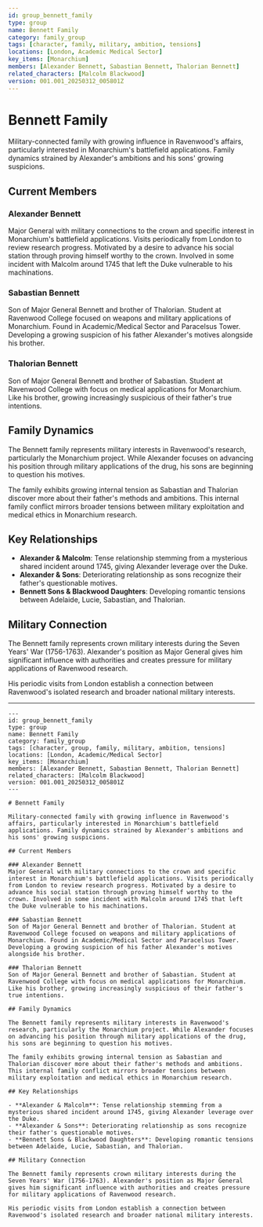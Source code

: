 ```yaml
---
id: group_bennett_family
type: group
name: Bennett Family
category: family_group
tags: [character, family, military, ambition, tensions]
locations: [London, Academic Medical Sector]
key_items: [Monarchium]
members: [Alexander Bennett, Sabastian Bennett, Thalorian Bennett]
related_characters: [Malcolm Blackwood]
version: 001.001_20250312_005801Z
---
```


# Bennett Family

Military-connected family with growing influence in Ravenwood's affairs, particularly interested in Monarchium's battlefield applications. Family dynamics strained by Alexander's ambitions and his sons' growing suspicions.

## Current Members

### Alexander Bennett
Major General with military connections to the crown and specific interest in Monarchium's battlefield applications. Visits periodically from London to review research progress. Motivated by a desire to advance his social station through proving himself worthy to the crown. Involved in some incident with Malcolm around 1745 that left the Duke vulnerable to his machinations.

### Sabastian Bennett
Son of Major General Bennett and brother of Thalorian. Student at Ravenwood College focused on weapons and military applications of Monarchium. Found in Academic/Medical Sector and Paracelsus Tower. Developing a growing suspicion of his father Alexander's motives alongside his brother.

### Thalorian Bennett
Son of Major General Bennett and brother of Sabastian. Student at Ravenwood College with focus on medical applications for Monarchium. Like his brother, growing increasingly suspicious of their father's true intentions.

## Family Dynamics

The Bennett family represents military interests in Ravenwood's research, particularly the Monarchium project. While Alexander focuses on advancing his position through military applications of the drug, his sons are beginning to question his motives.

The family exhibits growing internal tension as Sabastian and Thalorian discover more about their father's methods and ambitions. This internal family conflict mirrors broader tensions between military exploitation and medical ethics in Monarchium research.

## Key Relationships

- **Alexander & Malcolm**: Tense relationship stemming from a mysterious shared incident around 1745, giving Alexander leverage over the Duke.
- **Alexander & Sons**: Deteriorating relationship as sons recognize their father's questionable motives.
- **Bennett Sons & Blackwood Daughters**: Developing romantic tensions between Adelaide, Lucie, Sabastian, and Thalorian.

## Military Connection

The Bennett family represents crown military interests during the Seven Years' War (1756-1763). Alexander's position as Major General gives him significant influence with authorities and creates pressure for military applications of Ravenwood research.

His periodic visits from London establish a connection between Ravenwood's isolated research and broader national military interests.

---

```
---
id: group_bennett_family
type: group
name: Bennett Family
category: family_group
tags: [character, group, family, military, ambition, tensions]
locations: [London, Academic/Medical Sector]
key_items: [Monarchium]
members: [Alexander Bennett, Sabastian Bennett, Thalorian Bennett]
related_characters: [Malcolm Blackwood]
version: 001.001_20250312_005801Z
---

# Bennett Family

Military-connected family with growing influence in Ravenwood's affairs, particularly interested in Monarchium's battlefield applications. Family dynamics strained by Alexander's ambitions and his sons' growing suspicions.

## Current Members

### Alexander Bennett
Major General with military connections to the crown and specific interest in Monarchium's battlefield applications. Visits periodically from London to review research progress. Motivated by a desire to advance his social station through proving himself worthy to the crown. Involved in some incident with Malcolm around 1745 that left the Duke vulnerable to his machinations.

### Sabastian Bennett
Son of Major General Bennett and brother of Thalorian. Student at Ravenwood College focused on weapons and military applications of Monarchium. Found in Academic/Medical Sector and Paracelsus Tower. Developing a growing suspicion of his father Alexander's motives alongside his brother.

### Thalorian Bennett
Son of Major General Bennett and brother of Sabastian. Student at Ravenwood College with focus on medical applications for Monarchium. Like his brother, growing increasingly suspicious of their father's true intentions.

## Family Dynamics

The Bennett family represents military interests in Ravenwood's research, particularly the Monarchium project. While Alexander focuses on advancing his position through military applications of the drug, his sons are beginning to question his motives.

The family exhibits growing internal tension as Sabastian and Thalorian discover more about their father's methods and ambitions. This internal family conflict mirrors broader tensions between military exploitation and medical ethics in Monarchium research.

## Key Relationships

- **Alexander & Malcolm**: Tense relationship stemming from a mysterious shared incident around 1745, giving Alexander leverage over the Duke.
- **Alexander & Sons**: Deteriorating relationship as sons recognize their father's questionable motives.
- **Bennett Sons & Blackwood Daughters**: Developing romantic tensions between Adelaide, Lucie, Sabastian, and Thalorian.

## Military Connection

The Bennett family represents crown military interests during the Seven Years' War (1756-1763). Alexander's position as Major General gives him significant influence with authorities and creates pressure for military applications of Ravenwood research.

His periodic visits from London establish a connection between Ravenwood's isolated research and broader national military interests.
```